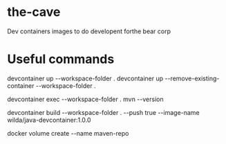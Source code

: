 # the-cave
Dev containers images to do developent forthe bear corp

# Useful commands

devcontainer up --workspace-folder .
devcontainer up --remove-existing-container --workspace-folder . 

devcontainer exec --workspace-folder . mvn --version

devcontainer build --workspace-folder . --push true --image-name wilda/java-devcontainer:1.0.0

docker volume create --name maven-repo

